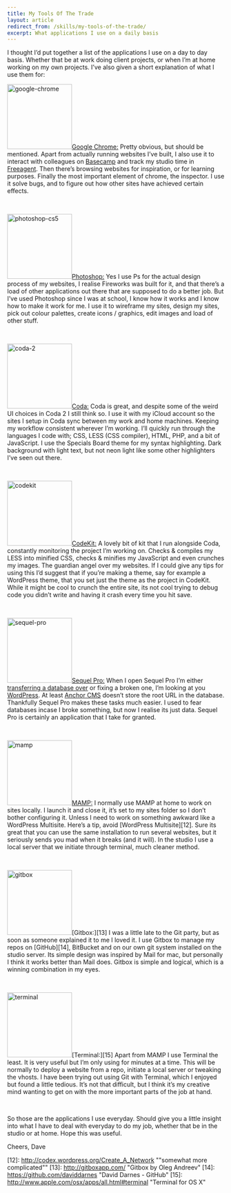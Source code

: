 ```yaml
---
title: My Tools Of The Trade
layout: article
redirect_from: /skills/my-tools-of-the-trade/
excerpt: What applications I use on a daily basis
---
```


I thought I&#8217;d put together a list of the applications I use on a day to day basis. Whether that be at work doing client projects, or when I&#8217;m at home working on my own projects. I&#8217;ve also given a short explanation of what I use them for:

<img class="alignleft borderless size-thumbnail wp-image-688" alt="google-chrome" src="http://david.darn.es/wp-content/uploads/2013/03/google-chrome.png" width="150" height="150" />[Google Chrome:][1] Pretty obvious, but should be mentioned. Apart from actually running websites I&#8217;ve built, I also use it to interact with colleagues on [Basecamp][2] and track my studio time in [Freeagent][3]. Then there&#8217;s browsing websites for inspiration, or for learning purposes. Finally the most important element of chrome, the inspector. I use it solve bugs, and to figure out how other sites have achieved certain effects.

&nbsp;

<img class="alignleft borderless size-thumbnail wp-image-690" alt="photoshop-cs5" src="http://david.darn.es/wp-content/uploads/2013/03/photoshop-cs5.png" width="150" height="150" />[Photoshop:][4] Yes I use Ps for the actual design process of my websites, I realise Fireworks was built for it, and that there&#8217;s a load of other applications out there that are supposed to do a better job. But I&#8217;ve used Photoshop since I was at school, I know how it works and I know how to make it work for me. I use it to wireframe my sites, design my sites, pick out colour palettes, create icons / graphics, edit images and load of other stuff.

&nbsp;

<img class="alignleft borderless size-thumbnail wp-image-685" alt="coda-2" src="http://david.darn.es/wp-content/uploads/2013/03/coda-2.png" width="150" height="150" />[Coda:][5] Coda is great, and despite some of the weird UI choices in Coda 2 I still think so. I use it with my iCloud account so the sites I setup in Coda sync between my work and home machines. Keeping my workflow consistent wherever I&#8217;m working. I&#8217;ll quickly run through the languages I code with; CSS, LESS (CSS compiler), HTML, PHP, and a bit of JavaScript. I use the Specials Board theme for my syntax highlighting. Dark background with light text, but not neon light like some other highlighters I&#8217;ve seen out there.

&nbsp;

<img class="alignleft borderless size-thumbnail wp-image-686" alt="codekit" src="http://david.darn.es/wp-content/uploads/2013/03/codekit.png" width="150" height="150" />[CodeKit:][6] A lovely bit of kit that I run alongside Coda, constantly monitoring the project I&#8217;m working on. Checks & compiles my LESS into minified CSS, checks & minifies my JavaScript and even crunches my images. The guardian angel over my websites. If I could give any tips for using this I&#8217;d suggest that if you&#8217;re making a theme, say for example a WordPress theme, that you set just the theme as the project in CodeKit. While it might be cool to crunch the entire site, its not cool trying to debug code you didn&#8217;t write and having it crash every time you hit save.

&nbsp;

<img class="alignleft borderless size-thumbnail wp-image-691" alt="sequel-pro" src="http://david.darn.es/wp-content/uploads/2013/03/sequel-pro.png" width="150" height="150" />[Sequel Pro:][7] When I open Sequel Pro I&#8217;m either [transferring a database over][8] or fixing a broken one, I&#8217;m looking at you [WordPress][9]. At least [Anchor CMS][10] doesn&#8217;t store the root URL in the database. Thankfully Sequel Pro makes these tasks much easier. I used to fear databases incase I broke something, but now I realise its just data. Sequel Pro is certainly an application that I take for granted.

&nbsp;

<img class="alignleft borderless size-thumbnail wp-image-689" alt="mamp" src="http://david.darn.es/wp-content/uploads/2013/03/mamp.png" width="150" height="150" />[MAMP:][11] I normally use MAMP at home to work on sites locally. I launch it and close it, it’s set to my sites folder so I don&#8217;t bother configuring it. Unless I need to work on something awkward like a WordPress Multisite. Here&#8217;s a tip, avoid [WordPress Multisite][12]. Sure its great that you can use the same installation to run several websites, but it seriously sends you mad when it breaks (and it will). In the studio I use a local server that we initiate through terminal, much cleaner method.

&nbsp;

<img class="alignleft borderless size-thumbnail wp-image-687" alt="gitbox" src="http://david.darn.es/wp-content/uploads/2013/03/gitbox.png" width="150" height="150" />[Gitbox:][13] I was a little late to the Git party, but as soon as someone explained it to me I loved it. I use Gitbox to manage my repos on [GitHub][14], BitBucket and on our own git system installed on the studio server. Its simple design was inspired by Mail for mac, but personally I think it works better than Mail does. Gitbox is simple and logical, which is a winning combination in my eyes.

&nbsp;

<img class="alignleft borderless size-thumbnail wp-image-692" alt="terminal" src="http://david.darn.es/wp-content/uploads/2013/03/terminal.png" width="150" height="150" />[Terminal:][15] Apart from MAMP I use Terminal the least. It is very useful but I&#8217;m only using for minutes at a time. This will be normally to deploy a website from a repo, initiate a local server or tweaking the vhosts. I have been trying out using Git with Terminal, which I enjoyed but found a little tedious. It’s not that difficult, but I think it’s my creative mind wanting to get on with the more important parts of the job at hand.

&nbsp;

So those are the applications I use everyday. Should give you a little insight into what I have to deal with everyday to do my job, whether that be in the studio or at home. Hope this was useful.

Cheers, Dave

 [1]: https://www.google.com/intl/en/chrome/browser/ "Get Chrome"
 [2]: http://basecamp.com/ "Project Management Software"
 [3]: http://www.freeagent.com/ "Online Accounting Software"
 [4]: http://www.photoshop.com/products/photoshop "Adobe Photoshop"
 [5]: http://panic.com/coda/ "Coda by Panic"
 [6]: http://incident57.com/codekit/ "CodeKit by Incident57"
 [7]: http://www.sequelpro.com/ "Sequel Pro"
 [8]: http://www.billerickson.net/migrating-wordpress-websites/ "Migrating WordPress Websites"
 [9]: http://codex.wordpress.org/Moving_WordPress "Moving WordPress - Codex"
 [10]: http://anchorcms.com/ "Anchor CMS"
 [11]: http://www.mamp.info/en/index.html "MAMP"
 [12]: http://codex.wordpress.org/Create_A_Network ""somewhat more complicated""
 [13]: http://gitboxapp.com/ "Gitbox by Oleg Andreev"
 [14]: https://github.com/daviddarnes "David Darnes - GitHub"
 [15]: http://www.apple.com/osx/apps/all.html#terminal "Terminal for OS X"
